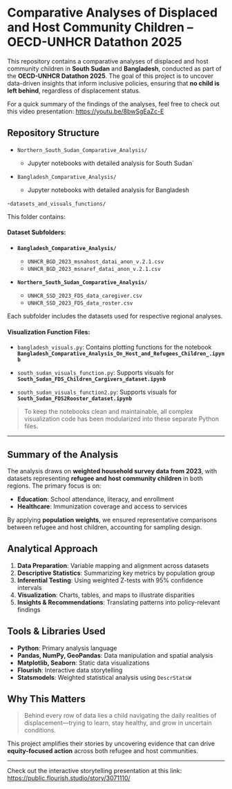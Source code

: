 # Comparative Analyses of Displaced and Host Community Children – OECD-UNHCR Datathon 2025

This repository contains a comparative analyses of displaced and host community children in **South Sudan** and **Bangladesh**, conducted as part of the **OECD-UNHCR Datathon 2025**. The goal of this project is to uncover data-driven insights that inform inclusive policies, ensuring that **no child is left behind**, regardless of displacement status.

For a quick summary of the findings of the analyses, feel free to check out this video presentation:
https://youtu.be/8bwSgEaZc-E

## Repository Structure

- `Northern_South_Sudan_Comparative_Analysis/`
  - Jupyter notebooks with detailed analysis for South Sudan`

- `Bangladesh_Comparative_Analysis/`
  - Jupyter notebooks with detailed analysis for Bangladesh
  

-`datasets_and_visuals_functions/`

This folder contains:

#### Dataset Subfolders:

* **`Bangladesh_Comparative_Analysis/`**

  * `UNHCR_BGD_2023_msnahost_datai_anon_v.2.1.csv`
  * `UNHCR_BGD_2023_msnaref_datai_anon_v.2.1.csv`

* **`Northern_South_Sudan_Comparative_Analysis/`**

  * `UNHCR_SSD_2023_FDS_data_caregiver.csv`
  * `UNHCR_SSD_2023_FDS_data_roster.csv`

Each subfolder includes the datasets used for respective regional analyses.

#### Visualization Function Files:

* `bangladesh_visuals.py`:
  Contains plotting functions for the notebook
  **`Bangladesh_Comparative_Analysis_On_Host_and_Refugees_Children_.ipynb`**

* `south_sudan_visuals_function.py`:
  Supports visuals for
  **`South_Sudan_FDS_Children_Cargivers_dataset.ipynb`**

* `south_sudan_visuals_function2.py`:
  Supports visuals for
  **`South_Sudan_FDS2Rooster_dataset.ipynb`**

> To keep the notebooks clean and maintainable, all complex visualization code has been modularized into these separate Python files.

---


## Summary of the Analysis

The analysis draws on **weighted household survey data from 2023**, with datasets representing **refugee and host community children** in both regions. The primary focus is on:

- **Education**: School attendance, literacy, and enrollment
- **Healthcare**: Immunization coverage and access to services

By applying **population weights**, we ensured representative comparisons between refugee and host children, accounting for sampling design.

## Analytical Approach

1. **Data Preparation**: Variable mapping and alignment across datasets
2. **Descriptive Statistics**: Summarizing key metrics by population group
3. **Inferential Testing**: Using weighted Z-tests with 95% confidence intervals
4. **Visualization**: Charts, tables, and maps to illustrate disparities
5. **Insights & Recommendations**: Translating patterns into policy-relevant findings

## Tools & Libraries Used

- **Python**: Primary analysis language
- **Pandas, NumPy, GeoPandas**: Data manipulation and spatial analysis
- **Matplotlib, Seaborn**: Static data visualizations
- **Flourish**: Interactive data storytelling
- **Statsmodels**: Weighted statistical analysis using `DescrStatsW`

## Why This Matters

> Behind every row of data lies a child navigating the daily realities of displacement—trying to learn, stay healthy, and grow in uncertain conditions.

This project amplifies their stories by uncovering evidence that can drive **equity-focused action** across both refugee and host communities.

---

Check out the interactive storytelling presentation at this link: https://public.flourish.studio/story/3071110/
